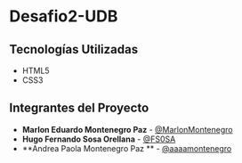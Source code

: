 # Desafio2-UDB



## Tecnologías Utilizadas

- HTML5
- CSS3 



## Integrantes del Proyecto

- **Marlon Eduardo Montenegro Paz** - [@MarlonMontenegro](https://github.com/MarlonMontenegro)
- **Hugo Fernando Sosa Orellana** - [@FS0SA](https://github.com/FS0SA)
- **Andrea Paola Montenegro Paz ** - [@aaaamontenegro](https://github.com/aaaamontenegro)
